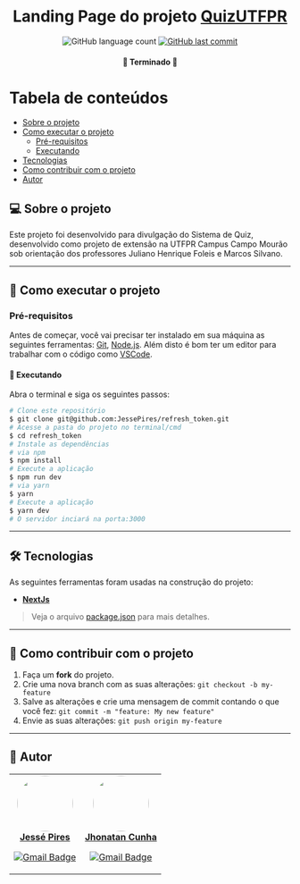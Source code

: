 <h1 align="center">
  Landing Page do projeto <a href="https://github.com/jhonatancunha/quizUTFPR">QuizUTFPR</a>
</h1>

<p align="center">
  <img alt="GitHub language count" src="https://img.shields.io/github/languages/count/JessePires/landing_page_quiz?color=%2304D361">
  
  <a href="https://github.com/JessePires/landing_page_quiz/commits/main">
    <img alt="GitHub last commit" src="https://img.shields.io/github/last-commit/JessePires/landing_page_quiz">
  </a>
</p>

<h4 align="center">
	🚧  Terminado 🚧
</h4>

Tabela de conteúdos
=================
<!--ts-->
   * [Sobre o projeto](#-sobre-o-projeto)
   * [Como executar o projeto](#-como-executar-o-projeto)
     * [Pré-requisitos](#pré-requisitos)
     * [Executando](#-executando)
   * [Tecnologias](#-tecnologias)
   * [Como contribuir com o projeto](#-como-contribuir-com-o-projeto)
   * [Autor](#-autor)
<!--te-->


## 💻 Sobre o projeto

Este projeto foi desenvolvido para divulgação do Sistema de Quiz, desenvolvido como projeto de extensão na UTFPR Campus Campo Mourão sob orientação dos professores Juliano Henrique Foleis e Marcos Silvano.

---

## 🚀 Como executar o projeto

### Pré-requisitos

Antes de começar, você vai precisar ter instalado em sua máquina as seguintes ferramentas:
[Git](https://git-scm.com), [Node.js](https://nodejs.org/en/). 
Além disto é bom ter um editor para trabalhar com o código como [VSCode](https://code.visualstudio.com/).

#### 🎲 Executando

<p>Abra o terminal e siga os seguintes passos:</p>

```bash
# Clone este repositório
$ git clone git@github.com:JessePires/refresh_token.git
# Acesse a pasta do projeto no terminal/cmd
$ cd refresh_token
# Instale as dependências
# via npm
$ npm install
# Execute a aplicação
$ npm run dev
# via yarn
$ yarn
# Execute a aplicação
$ yarn dev
# O servidor inciará na porta:3000
```

---

## 🛠 Tecnologias

As seguintes ferramentas foram usadas na construção do projeto:

-   **[NextJs](https://nextjs.org/)**

> Veja o arquivo  [package.json](https://github.com/JessePires/refresh_token/blob/master/package.json) para mais detalhes.

---

## 💪 Como contribuir com o projeto

1. Faça um **fork** do projeto.
2. Crie uma nova branch com as suas alterações: `git checkout -b my-feature`
3. Salve as alterações e crie uma mensagem de commit contando o que você fez: `git commit -m "feature: My new feature"`
4. Envie as suas alterações: `git push origin my-feature`

---

## 🦸 Autor

<table><tr>

<td align="center"><a href="https://github.com/JessePires">
 <img style="border-radius: 50%;" src="https://avatars0.githubusercontent.com/u/20424496?s=460&u=87f2870ff153ab88402d6246cb3347a46ae33fe9&v=4" width="100px;" alt=""/>
<br />
 <b>Jessé Pires</b>
 </a> <a href="https://github.com/JessePires" title="Repositorio Jessé"></a>

[![Gmail Badge](https://img.shields.io/badge/-jesserocha@alunos.utfpr.edu.br-c14438?style=flat-square&logo=Gmail&logoColor=white&link=mailto:jesserocha@alunos.utfpr.edu.br)](mailto:jesserocha@alunos.utfpr.edu.br)</td>

 <td align="center"><a href="https://github.com/jhonatancunha">
 <img style="border-radius: 50%;" src="https://avatars0.githubusercontent.com/u/52831621?s=460&u=2b0cfdafeb7756176ded82c41738e773e92762b8&v=4" width="100px;" alt=""/>
<br />
 <b>Jhonatan Cunha</b></a>
 <a href="https://github.com/jhonatancunha" title="Repositorio Jhonatan"></a>



[![Gmail Badge](https://img.shields.io/badge/-jhonatancunha@alunos.utfpr.edu.br-c14438?style=flat-square&logo=Gmail&logoColor=white&link=mailto:jhonatancunha@alunos.utfpr.edu.br)](mailto:jhonatancunha@alunos.utfpr.edu.br)</td>
</tr></table>
